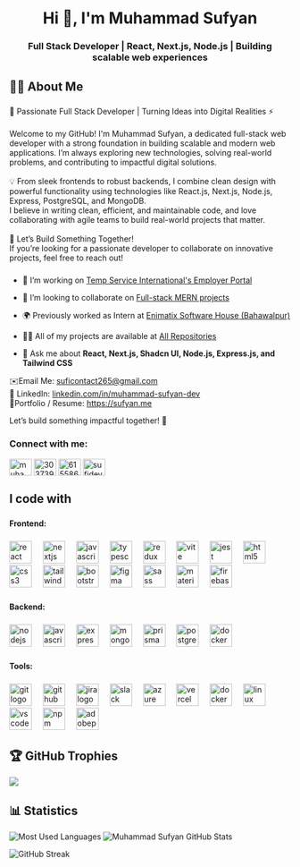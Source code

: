 <h1 align="center">Hi 👋, I'm Muhammad Sufyan</h1>
<h3 align="center">Full Stack Developer | React, Next.js, Node.js | Building scalable web experiences</h3>

<h2 align="left">👨‍💻 About Me</h2>

###

<p align="left">👋
 Passionate Full Stack Developer | Turning Ideas into Digital Realities ⚡<br><br>Welcome to my GitHub! I'm Muhammad Sufyan, a dedicated full-stack web developer with a strong foundation in building scalable and modern web applications. I’m always exploring new technologies, solving real-world problems, and contributing to impactful digital solutions.<br><br>💡 From sleek frontends to robust backends, I combine clean design with powerful functionality using technologies like React.js, Next.js, Node.js, Express, PostgreSQL, and MongoDB.<br>I believe in writing clean, efficient, and maintainable code, and love collaborating with agile teams to build real-world projects that matter.<br><br>🤝 Let’s Build Something Together!<br>If you’re looking for a passionate developer to collaborate on innovative projects, feel free to reach out!
</p>

###


- 🔭 I’m working on [Temp Service International's Employer Portal](https://portal.tempserviceinternational.com)

- 👯 I’m looking to collaborate on [Full-stack MERN projects](https://agency.tempserviceinternational.com)

- 🌍 Previously worked as Intern at [Enimatix Software House (Bahawalpur)](https://enigmatix.io/)

- 👨‍💻 All of my projects are available at [All Repositories](https://github.com/Sufyan265?tab=repositories)

- 💬 Ask me about **React, Next.js, Shadcn UI, Node.js, Express.js, and Tailwind CSS**

<!-- - 📫 How to reach me **suficontact265@gmail.com** -->

<!-- - 📄 Know about my experiences [https://sufyan.me](https://sufyan.me) -->

<p>
  ✉️Email Me: <a href="mailto:suficontact265@gmail.com" target="_blank">  suficontact265@gmail.com </a><br>🔗 
  LinkedIn: <a href="https://www.linkedin.com/in/muhammad-sufyan-dev" target="_blank">  linkedin.com/in/muhammad-sufyan-dev </a> <br>
  🔗Portfolio / Resume: <a href="https://sufyan.me" target="_blank"> https://sufyan.me </a> <br>

  Let’s build something impactful together! 🚀
</p>

<h3 align="left">Connect with me:</h3>
<p align="left">
<a href="https://linkedin.com/in/muhammad-sufyan-dev" target="blank"><img align="center" src="https://raw.githubusercontent.com/rahuldkjain/github-profile-readme-generator/master/src/images/icons/Social/linked-in-alt.svg" alt="muhammad-sufyan-dev" height="30" width="40" /></a>
<a href="https://stackoverflow.com/users/30373996" target="blank"><img align="center" src="https://raw.githubusercontent.com/rahuldkjain/github-profile-readme-generator/master/src/images/icons/Social/stack-overflow.svg" alt="30373996" height="30" width="40" /></a>
<a href="https://fb.com/61558659832300" target="blank"><img align="center" src="https://raw.githubusercontent.com/rahuldkjain/github-profile-readme-generator/master/src/images/icons/Social/facebook.svg" alt="61558659832300" height="30" width="40" /></a>
<a href="https://instagram.com/sufideveloper" target="blank"><img align="center" src="https://raw.githubusercontent.com/rahuldkjain/github-profile-readme-generator/master/src/images/icons/Social/instagram.svg" alt="sufideveloper" height="30" width="40" /></a>
</p>


<h2 align="left">I code with</h2>

###

<h4 align="left">Frontend:</h4>

###

<div align="left">
  <img src="https://cdn.jsdelivr.net/gh/devicons/devicon/icons/react/react-original.svg" height="40" alt="react logo"  />
  <img width="12" />
  <img src="https://cdn.jsdelivr.net/gh/devicons/devicon/icons/nextjs/nextjs-original.svg" height="40" alt="nextjs logo"  />
  <img width="12" />
  <img src="https://cdn.jsdelivr.net/gh/devicons/devicon/icons/javascript/javascript-original.svg" height="40" alt="javascript logo"  />
  <img width="12" />
  <img src="https://cdn.jsdelivr.net/gh/devicons/devicon/icons/typescript/typescript-original.svg" height="40" alt="typescript logo"  />
  <img width="12" />
  <img src="https://cdn.simpleicons.org/redux/764ABC" height="40" alt="redux logo"  />
  <img width="12" />
  <img src="https://skillicons.dev/icons?i=vite" height="40" alt="vite logo"  />
  <img width="12" />
  <img src="https://cdn.jsdelivr.net/gh/devicons/devicon/icons/jest/jest-plain.svg" height="40" alt="jest logo"  />
  <img width="12" />
  <img src="https://cdn.jsdelivr.net/gh/devicons/devicon/icons/html5/html5-original.svg" height="40" alt="html5 logo"  />
  <img width="12" />
  <img src="https://cdn.jsdelivr.net/gh/devicons/devicon/icons/css3/css3-original.svg" height="40" alt="css3 logo"  />
  <img width="12" />
  <img src="https://skillicons.dev/icons?i=tailwind" height="40" alt="tailwindcss logo"  />
  <img width="12" />
  <img src="https://cdn.jsdelivr.net/gh/devicons/devicon/icons/bootstrap/bootstrap-original.svg" height="40" alt="bootstrap logo"  />
  <img width="12" />
  <img src="https://cdn.jsdelivr.net/gh/devicons/devicon/icons/figma/figma-original.svg" height="40" alt="figma logo"  />
  <img width="12" />
  <img src="https://cdn.jsdelivr.net/gh/devicons/devicon/icons/sass/sass-original.svg" height="40" alt="sass logo"  />
  <img width="12" />
  <img src="https://cdn.jsdelivr.net/gh/devicons/devicon/icons/materialui/materialui-original.svg" height="40" alt="materialui logo"  />
  <img width="12" />
  <img src="https://cdn.jsdelivr.net/gh/devicons/devicon/icons/firebase/firebase-plain.svg" height="40" alt="firebase logo"  />
</div>

###

<h4 align="left">Backend:</h4>

###

<div align="left">
  <img src="https://cdn.simpleicons.org/nodedotjs/339933" height="40" alt="nodejs logo"  />
  <img width="12" />
  <img src="https://cdn.jsdelivr.net/gh/devicons/devicon/icons/javascript/javascript-original.svg" height="40" alt="javascript logo"  />
  <img width="12" />
  <img src="https://skillicons.dev/icons?i=express" height="40" alt="express logo"  />
  <img width="12" />
  <img src="https://cdn.jsdelivr.net/gh/devicons/devicon/icons/mongodb/mongodb-original.svg" height="40" alt="mongodb logo"  />
  <img width="12" />
  <img src="https://cdn.simpleicons.org/prisma/2D3748" height="40" alt="prisma logo"  />
  <img width="12" />
  <img src="https://cdn.jsdelivr.net/gh/devicons/devicon/icons/postgresql/postgresql-original.svg" height="40" alt="postgresql logo"  />
  <img width="12" />
  <img src="https://cdn.jsdelivr.net/gh/devicons/devicon/icons/docker/docker-original.svg" height="40" alt="docker logo"  />
</div>

###

<h4 align="left">Tools:</h4>

###

<div align="left">
  <img src="https://cdn.jsdelivr.net/gh/devicons/devicon/icons/git/git-original.svg" height="40" alt="git logo"  />
  <img width="12" />
  <img src="https://skillicons.dev/icons?i=github" height="40" alt="github logo"  />
  <img width="12" />
  <img src="https://cdn.jsdelivr.net/gh/devicons/devicon/icons/jira/jira-original.svg" height="40" alt="jira logo"  />
  <img width="12" />
  <img src="https://cdn.jsdelivr.net/gh/devicons/devicon/icons/slack/slack-original.svg" height="40" alt="slack logo"  />
  <img width="12" />
  <img src="https://cdn.jsdelivr.net/gh/devicons/devicon/icons/azure/azure-original.svg" height="40" alt="azure logo"  />
  <img width="12" />
  <img src="https://skillicons.dev/icons?i=vercel" height="40" alt="vercel logo"  />
  <img width="12" />
  <img src="https://cdn.jsdelivr.net/gh/devicons/devicon/icons/docker/docker-original.svg" height="40" alt="docker logo"  />
  <img width="12" />
  <img src="https://cdn.jsdelivr.net/gh/devicons/devicon/icons/linux/linux-original.svg" height="40" alt="linux logo"  />
  <img width="12" />
  <img src="https://cdn.jsdelivr.net/gh/devicons/devicon/icons/vscode/vscode-original.svg" height="40" alt="vscode logo"  />
  <img width="12" />
  <img src="https://cdn.jsdelivr.net/gh/devicons/devicon/icons/npm/npm-original-wordmark.svg" height="40" alt="npm logo"  />
  <img width="12" />
  <img src="https://skillicons.dev/icons?i=ps" height="40" alt="adobephotoshop logo"  />
</div>

###

<h2 align="left">🏆 GitHub Trophies</h2>

![](https://github-profile-trophy.vercel.app/?username=Sufyan265&theme=radical&no-frame=false&no-bg=true&margin-w=4)


<h2 align="left">📊 Statistics</h2>
<!-- <p><img align="left" src="https://github-readme-stats.vercel.app/api/top-langs?username=sufyan265&show_icons=true&locale=en&layout=compact" alt="sufyan265" /></p>

<p>&nbsp;<img align="center" src="https://github-readme-stats.vercel.app/api?username=sufyan265&show_icons=true&locale=en" alt="sufyan265" /></p> -->

![Most Used Languages](https://github-readme-stats.vercel.app/api/top-langs/?username=Sufyan265&layout=compact&show_icons=true&theme=algolia&border_radius=20) ![Muhammad Sufyan GitHub Stats](https://github-readme-stats.vercel.app/api?username=Sufyan265&hide=stars&count_private=true&show_icons=true&theme=algolia&border_radius=20)

![GitHub Streak](https://streak-stats.demolab.com?user=Sufyan265&count_private=true&theme=algolia&border_radius=20)

<!-- ![Most Used Languages](https://github-readme-stats.vercel.app/api/top-langs/?username=Sufyan265&show_icons=true&theme=algolia&border_radius=20) -->
    
</div>

<!-- ### 🔝 Top Contributed Repo
![](https://github-contributor-stats.vercel.app/api?username=Sufyan265&limit=5&theme=dark&combine_all_yearly_contributions=true) -->

